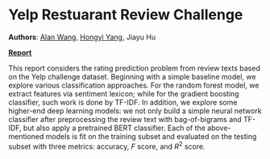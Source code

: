 # Yelp Restuarant Review Challenge

**Authors**: [Alan Wang](https://github.com/alanwmy00), [Hongyi Yang](https://github.com/hoy007/), Jiayu Hu

[**Report**](https://github.com/alanwmy00/YelpRestaurantReviewChallenge/blob/main/Report/Yelp%20Restaurant%20Review%20Challenge.pdf)

This report considers the rating prediction problem from review texts based on the Yelp challenge dataset. Beginning with a simple baseline model, we explore various classification approaches. For the random forest model, we extract features via sentiment lexicon; while for the gradient boosting classifier, such work is done by TF-IDF. In addition, we explore some higher-end deep learning models: we not only build a simple neural network classifier after preprocessing the review text with bag-of-bigrams and TF-IDF, but also apply a pretrained BERT classifier. Each of the above-mentioned models is fit on the training subset and evaluated on the testing subset with three metrics: accuracy, $F$ score, and $R^2$ score.
